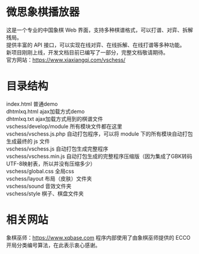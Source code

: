 # 微思象棋播放器
这是一个专业的中国象棋 Web 界面，支持多种棋谱格式，可以打谱、对弈、拆解残局。<br />
提供丰富的 API 接口，可以实现在线对弈、在线拆解、在线打谱等多种功能。<br />
新项目刚刚上线，开发文档目前已编写了一部分，完整文档敬请期待。<br />
官方网站：https://www.xiaxiangqi.com/vschess/

# 目录结构
index.html 普通demo<br />
dhtmlxq.html ajax加载方式demo<br />
dhtmlxq.txt ajax加载方式用到的棋谱文件<br />
vschess/develop/module 所有模块文件都在这里<br />
vschess/vschess.js.php 自动打包程序，可以将 module 下的所有模块自动打包生成最终的 js 文件<br />
vschess/vschess.js 自动打包生成完整程序<br />
vschess/vschess.min.js 自动打包生成的完整程序压缩版（因为集成了GBK转码UTF-8映射表，所以并没有压缩多少）<br />
vschess/global.css 全局css<br />
vschess/layout 布局（皮肤）文件夹<br />
vschess/sound 音效文件夹<br />
vschess/style 棋子、棋盘文件夹<br />

# 相关网站
象棋巫师：https://www.xqbase.com 程序内部使用了由象棋巫师提供的 ECCO 开局分类编号算法，在此表示衷心感谢。
